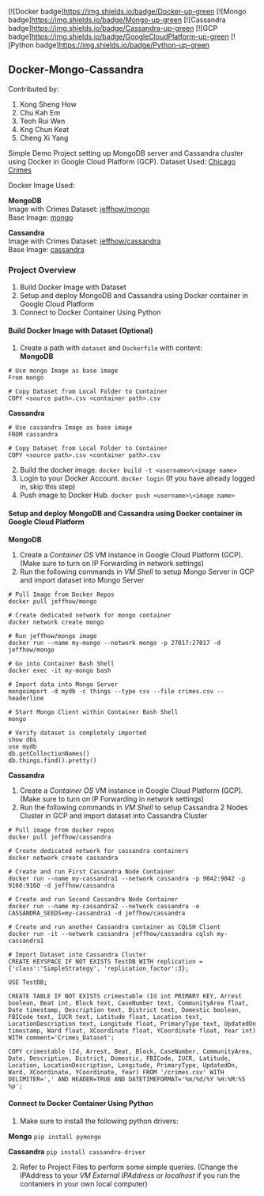 [![Docker badge]https://img.shields.io/badge/Docker-up-green
[![Mongo badge]https://img.shields.io/badge/Mongo-up-green
[![Cassandra badge]https://img.shields.io/badge/Cassandra-up-green
[![GCP badge]https://img.shields.io/badge/GoogleCloudPlatform-up-green
[![Python badge]https://img.shields.io/badge/Python-up-green

## Docker-Mongo-Cassandra

Contributed by:
1. Kong Sheng How
2. Chu Kah Em
3. Teoh Rui Wen
4. Kng Chun Keat
5. Cheng Xi Yang

Simple Demo Project setting up MongoDB server and Cassandra cluster using Docker in Google Cloud Platform (GCP). 
Dataset Used: [Chicago Crimes](https://www.kaggle.com/currie32/crimes-in-chicago#Chicago_Crimes_2008_to_2011.csv)

Docker Image Used:  

**MongoDB**  
Image with Crimes Dataset: [jeffhow/mongo](https://hub.docker.com/r/jeffhow/mongo)  
Base Image: [mongo](https://hub.docker.com/_/mongo)  

**Cassandra**  
Image with Crimes Dataset: [jeffhow/cassandra](https://hub.docker.com/r/jeffhow/cassandra)  
Base Image: [cassandra](https://hub.docker.com/_/cassandra)  

### Project Overview
1. Build Docker Image with Dataset
2. Setup and deploy MongoDB and Cassandra using Docker container in Google Cloud Platform
3. Connect to Docker Container Using Python

#### Build Docker Image with Dataset (Optional)
1. Create a path with `dataset` and `Dockerfile` with content:  
**MongoDB**
```
# Use mongo Image as base image
From mongo

# Copy Dataset from Local Folder to Container
COPY <source path>.csv <container path>.csv
```

**Cassandra**
```
# Use cassandra Image as base image
FROM cassandra

# Copy Dataset from Local Folder to Container
COPY <source path>.csv <container path>.csv
```

2. Build the docker image. `docker build -t <username>\<image name>`
3. Login to your Docker Account. `docker login` (If you have already logged in, skip this step)
4. Push image to Docker Hub. `docker push <username>\<image name>`

#### Setup and deploy MongoDB and Cassandra using Docker container in Google Cloud Platform
**MongoDB**
1. Create a *Container OS* VM instance in Google Cloud Platform (GCP). (Make sure to turn on IP Forwarding in network settings)
2. Run the following commands in *VM Shell* to setup Mongo Server in GCP and import dataset into Mongo Server
```
# Pull Image from Docker Repos
docker pull jeffhow/mongo

# Create dedicated network for mongo container
docker network create mongo

# Run jeffhow/mongo image
docker run --name my-mongo --network mongo -p 27017:27017 -d jeffhow/mongo

# Go into Container Bash Shell
docker exec -it my-mongo bash

# Import data into Mongo Server
mongoimport -d mydb -c things --type csv --file crimes.csv --headerline

# Start Mongo Client within Container Bash Shell
mongo

# Verify dataset is completely imported
show dbs
use mydb
db.getCollectionNames()
db.things.find().pretty()
```

**Cassandra**
1. Create a *Container OS* VM instance in Google Cloud Platform (GCP). (Make sure to turn on IP Forwarding in network settings)
2. Run the following commands in *VM Shell* to setup Cassandra 2 Nodes Cluster in GCP and import dataset into Cassandra Cluster
```
# Pull image from docker repos
docker pull jeffhow/cassandra

# Create dedicated network for cassandra containers
docker network create cassandra

# Create and run First Cassandra Node Container 
docker run --name my-cassandra1 --network cassandra -p 9042:9042 -p 9160:9160 -d jeffhow/cassandra

# Create and run Second Cassandra Node Container 
docker run --name my-cassandra2 --network cassandra -e CASSANDRA_SEEDS=my-cassandra1 -d jeffhow/cassandra

# Create and run another Cassandra container as CQLSH Client 
docker run -it --network cassandra jeffhow/cassandra cqlsh my-cassandra1

# Import Dataset into Cassandra Cluster
CREATE KEYSPACE IF NOT EXISTS TestDB WITH replication = {'class':'SimpleStrategy', 'replication_factor':3};

USE TestDB;

CREATE TABLE IF NOT EXISTS crimestable (Id int PRIMARY KEY, Arrest boolean, Beat int, Block text, CaseNumber text, CommunityArea float, Date timestamp, Description text, District text, Domestic boolean, FBICode text, IUCR text, Latitude float, Location text, LocationDescription text, Longitude float, PrimaryType text, UpdatedOn timestamp, Ward float, XCoordinate float, YCoordinate float, Year int) WITH comment='Crimes_Dataset';

COPY crimestable (Id, Arrest, Beat, Block, CaseNumber, CommunityArea, Date, Description, District, Domestic, FBICode, IUCR, Latitude, Location, LocationDescription, Longitude, PrimaryType, UpdatedOn, Ward, XCoordinate, YCoordinate, Year) FROM '/crimes.csv' WITH DELIMITER=',' AND HEADER=TRUE AND DATETIMEFORMAT='%m/%d/%Y %H:%M:%S %p';
```

#### Connect to Docker Container Using Python
1. Make sure to install the following python drivers:  

**Mongo**
```pip install pymongo```

**Cassandra**
```pip install cassandra-driver```

2. Refer to Project Files to perform some simple queries. (Change the IPAddress to your *VM External IPAddress* or *localhost* if you run the contaniers in your own local computer)
